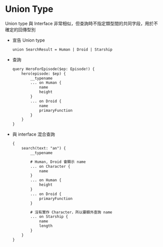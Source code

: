 # Union Type

Union type 與 Interface 非常相似，但查詢時不指定類型間的共同字段，用於不確定的回傳型別

- 宣告 Union type

    ```txt
    union SearchResult = Human | Droid | Starship
    ```

- 查詢

    ```txt
    query HeroForEpisode($ep: Episode!) {
        hero(episode: $ep) {
            __typename
            ... on Human {
                name
                height
            }
            ... on Droid {
                name
                primaryFunction
            }
        }
    }
    ```

- 與 interface 混合查詢

    ```txt
    {
        search(text: "an") {
            __typename

            # Human, Droid 會顯示 name
            ... on Character {
                name
            }
            ... on Human {
                height
            }
            ... on Droid {
                primaryFunction
            }

            # 沒有實作 Character，所以要額外查詢 name
            ... on Starship {
                name
                length
            }
        }
    }
    ```